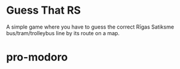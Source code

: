 # Guess That RS

A simple game where you have to guess the correct Rīgas Satiksme bus/tram/trolleybus line by its route on a map.
# pro-modoro
